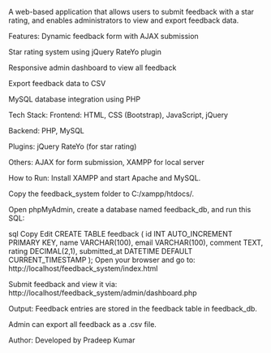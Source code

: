 A web-based application that allows users to submit feedback with a star rating, and enables administrators to view and export feedback data.

Features:
  Dynamic feedback form with AJAX submission
  
  Star rating system using jQuery RateYo plugin
  
  Responsive admin dashboard to view all feedback
  
  Export feedback data to CSV
  
  MySQL database integration using PHP

Tech Stack:
  Frontend: HTML, CSS (Bootstrap), JavaScript, jQuery
  
  Backend: PHP, MySQL
  
  Plugins: jQuery RateYo (for star rating)
  
  Others: AJAX for form submission, XAMPP for local server

How to Run:
  Install XAMPP and start Apache and MySQL.
  
  Copy the feedback_system folder to C:/xampp/htdocs/.
  
  Open phpMyAdmin, create a database named feedback_db, and run this SQL:
  
  sql
  Copy
  Edit
  CREATE TABLE feedback (
      id INT AUTO_INCREMENT PRIMARY KEY,
      name VARCHAR(100),
      email VARCHAR(100),
      comment TEXT,
      rating DECIMAL(2,1),
      submitted_at DATETIME DEFAULT CURRENT_TIMESTAMP
  );
  Open your browser and go to:
  http://localhost/feedback_system/index.html
  
  Submit feedback and view it via:
  http://localhost/feedback_system/admin/dashboard.php

Output:
  Feedback entries are stored in the feedback table in feedback_db.
  
  Admin can export all feedback as a .csv file.

Author:
  Developed by Pradeep Kumar
